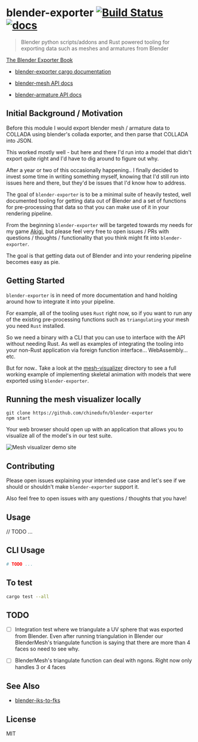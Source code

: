 blender-exporter [![Build Status](https://travis-ci.org/chinedufn/blender-exporter.svg?branch=master)](https://travis-ci.org/chinedufn/blender-exporter) [![docs](https://docs.rs/blender-exporter/badge.svg)](https://docs.rs/blender-exporter)
===============

> Blender python scripts/addons and Rust powered tooling for exporting data such as meshes and armatures from Blender

[The Blender Exporter Book](https://chinedufn.github.io/blender-exporter/)

- [blender-exporter cargo documentation](https://docs.rs/blender-exporter/badge.svg)

- [blender-mesh API docs](https://chinedufn.github.io/percy/api/blender_mesh)

- [blender-armature API docs](https://chinedufn.github.io/percy/api/blender_armature)


## Initial Background / Motivation

Before this module I would export blender mesh / armature data to COLLADA using blender's collada exporter,
and then parse that COLLADA into JSON.

This worked mostly well - but here and there I'd run into a model that didn't export quite right and I'd have to dig
around to figure out why.

After a year or two of this occasionally happening.. I finally decided to invest some time in writing something myself,
knowing that I'd still run into issues here and there, but they'd be issues that I'd know how to address.

The goal of `blender-exporter` is to be a minimal suite of heavily tested, well documented tooling
for getting data out of Blender and a set of functions for pre-processing that data so that you can
make use of it in your rendering pipeline.

From the beginning `blender-exporter` will be targeted towards my needs for my game [Akigi](https://akigi.com), but please
feel very free to open issues / PRs with questions / thoughts / functionality that you think might fit into `blender-exporter`.

The goal is that getting data out of Blender and into your rendering pipeline becomes easy as pie.

## Getting Started

`blender-exporter` is in need of more documentation and hand holding around how to integrate it into your pipeline.

For example, all of the tooling uses `Rust` right now, so if you want to run any of the existing pre-processing functions such
as `triangulating` your mesh you need `Rust` installed.

So we need a binary with a CLI that you can use to interface with the API without needing Rust. As well as examples of integrating
the tooling into your non-Rust application via foreign function interface... WebAssembly... etc.

But for now.. Take a look at the [mesh-visualizer](/mesh-visualizer) directory to see a full working example of implementing skeletal
animation with models that were exported using `blender-exporter`.

## Running the mesh visualizer locally

```
git clone https://github.com/chinedufn/blender-exporter
npm start
```

Your web browser should open up with an application that allows you to visualize all of the model's in our test suite.

![Mesh visualizer demo site](/images/mesh-visualizer-example.gif)

## Contributing

Please open issues explaining your intended use case and let's see if we should or shouldn't make `blender-exporter` support it.

Also feel free to open issues with any questions / thoughts that you have!

## Usage

// TODO ...

## CLI Usage

```sh
# TODO ...
```

## To test

```sh
cargo test --all
```

## TODO

- [ ] Integration test where we triangulate a UV sphere that was exported from Blender. Even after running triangulation
in Blender our BlenderMesh's triangulate function is saying that there are more than 4 faces so need to see why.

- [ ] BlenderMesh's triangulate function can deal with ngons. Right now only handles 3 or 4 faces

## See Also

- [blender-iks-to-fks](https://github.com/chinedufn/blender-iks-to-fks)

## License

MIT
